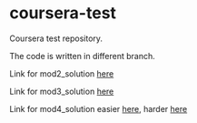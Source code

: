 # coursera-test
Coursera test repository.

The code is written in different branch.

Link for mod2_solution [here](https://tcs-kiran.github.io/coursera-test/mod2_solution/)

Link for mod3_solution [here](https://tcs-kiran.github.io/coursera-test/mod3_solution/)

Link for mod4_solution easier [here](https://tcs-kiran.github.io/coursera-test/mod4_solution/easier/), harder [here](https://tcs-kiran.github.io/coursera-test/mod4_solution/harder/)
